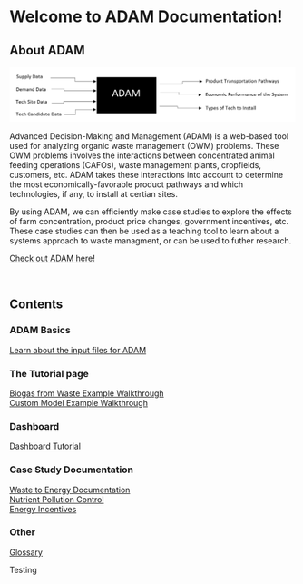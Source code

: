 <h1>Welcome to ADAM Documentation!</h1>
<h2>About ADAM</h2>

<img src="Pictures\ADAM_graphic.png">


<p>
    Advanced Decision-Making and Management (ADAM) is a web-based tool used for analyzing organic waste management (OWM) problems. These OWM problems involves the interactions between concentrated animal feeding operations (CAFOs), waste management plants, cropfields, customers, etc. ADAM takes these interactions into account to determine the most economically-favorable product pathways and which technologies, if any, to install at certian sites.  
</p> 

<p>
    By using ADAM, we can efficiently make case studies to explore the effects of farm concentration, product price changes, government incentives, etc. These case studies can then be used as a teaching tool to learn about a systems approach to waste managment, or can be used to futher research. 
</p>
<p><a href="http://54.208.179.171:8000/">Check out ADAM here!</a></p>

<br>

<h2>Contents</h2>

<h3>ADAM Basics</h3>
<a href="/ADAM_Documentation/input_files.html">Learn about the input files for ADAM</a>

<h3>The Tutorial page</h3>
<a href="/ADAM_Documentation/biogas_from_waste.html">Biogas from Waste Example Walkthrough</a>
<br>
<a href="/ADAM_Documentation/custom_model.html">Custom Model Example Walkthrough</a>

<h3>Dashboard</h3>
<a href="/ADAM_Documentation/dashboard.html">Dashboard Tutorial</a>

<h3>Case Study Documentation</h3>
<a href="/ADAM_Documentation/waste_to_energy.html">Waste to Energy Documentation</a>
<br>
<a href="/ADAM_Documentation/nutrient_pol.html">Nutrient Pollution Control</a>
<br>
<a href="/ADAM_Documentation/energy_incent.html">Energy Incentives</a>

<h3>Other</h3>
<a href="/ADAM_Documentation/glossary.html">Glossary</a>


<p>
    Testing 
</p>